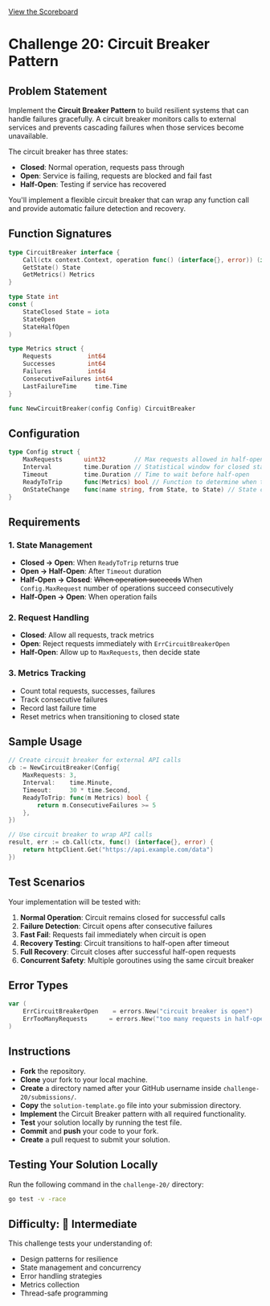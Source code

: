[View the Scoreboard](SCOREBOARD.md)

# Challenge 20: Circuit Breaker Pattern

## Problem Statement

Implement the **Circuit Breaker Pattern** to build resilient systems that can handle failures gracefully. A circuit breaker monitors calls to external services and prevents cascading failures when those services become unavailable.

The circuit breaker has three states:
- **Closed**: Normal operation, requests pass through
- **Open**: Service is failing, requests are blocked and fail fast
- **Half-Open**: Testing if service has recovered

You'll implement a flexible circuit breaker that can wrap any function call and provide automatic failure detection and recovery.

## Function Signatures

```go
type CircuitBreaker interface {
    Call(ctx context.Context, operation func() (interface{}, error)) (interface{}, error)
    GetState() State
    GetMetrics() Metrics
}

type State int
const (
    StateClosed State = iota
    StateOpen
    StateHalfOpen
)

type Metrics struct {
    Requests          int64
    Successes         int64
    Failures          int64
    ConsecutiveFailures int64
    LastFailureTime     time.Time
}

func NewCircuitBreaker(config Config) CircuitBreaker
```

## Configuration

```go
type Config struct {
    MaxRequests      uint32        // Max requests allowed in half-open state
    Interval         time.Duration // Statistical window for closed state
    Timeout          time.Duration // Time to wait before half-open
    ReadyToTrip      func(Metrics) bool // Function to determine when to trip
    OnStateChange    func(name string, from State, to State) // State change callback
}
```

## Requirements

### 1. State Management
- **Closed → Open**: When `ReadyToTrip` returns true
- **Open → Half-Open**: After `Timeout` duration
- **Half-Open → Closed**: ~~When operation succeeds~~ When `Config.MaxRequest` number of operations succeed consecutively
- **Half-Open → Open**: When operation fails

### 2. Request Handling
- **Closed**: Allow all requests, track metrics
- **Open**: Reject requests immediately with `ErrCircuitBreakerOpen`
- **Half-Open**: Allow up to `MaxRequests`, then decide state

### 3. Metrics Tracking
- Count total requests, successes, failures
- Track consecutive failures
- Record last failure time
- Reset metrics when transitioning to closed state

## Sample Usage

```go
// Create circuit breaker for external API calls
cb := NewCircuitBreaker(Config{
    MaxRequests: 3,
    Interval:    time.Minute,
    Timeout:     30 * time.Second,
    ReadyToTrip: func(m Metrics) bool {
        return m.ConsecutiveFailures >= 5
    },
})

// Use circuit breaker to wrap API calls
result, err := cb.Call(ctx, func() (interface{}, error) {
    return httpClient.Get("https://api.example.com/data")
})
```

## Test Scenarios

Your implementation will be tested with:

1. **Normal Operation**: Circuit remains closed for successful calls
2. **Failure Detection**: Circuit opens after consecutive failures
3. **Fast Fail**: Requests fail immediately when circuit is open
4. **Recovery Testing**: Circuit transitions to half-open after timeout
5. **Full Recovery**: Circuit closes after successful half-open requests
6. **Concurrent Safety**: Multiple goroutines using the same circuit breaker

## Error Types

```go
var (
    ErrCircuitBreakerOpen    = errors.New("circuit breaker is open")
    ErrTooManyRequests      = errors.New("too many requests in half-open state")
)
```

## Instructions

- **Fork** the repository.
- **Clone** your fork to your local machine.
- **Create** a directory named after your GitHub username inside `challenge-20/submissions/`.
- **Copy** the `solution-template.go` file into your submission directory.
- **Implement** the Circuit Breaker pattern with all required functionality.
- **Test** your solution locally by running the test file.
- **Commit** and **push** your code to your fork.
- **Create** a pull request to submit your solution.

## Testing Your Solution Locally

Run the following command in the `challenge-20/` directory:

```bash
go test -v -race
```

## Difficulty: 🔶 Intermediate

This challenge tests your understanding of:
- Design patterns for resilience
- State management and concurrency
- Error handling strategies
- Metrics collection
- Thread-safe programming 
